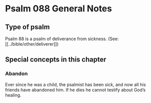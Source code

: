 # Psalm 088 General Notes
## Type of psalm

Psalm 88 is a psalm of deliverance from sickness. (See: [[../bible/other/deliverer]])

## Special concepts in this chapter
### Abandon
Ever since he was a child, the psalmist has been sick, and now all his friends have abandoned him. If he dies he cannot testify about God’s healing.